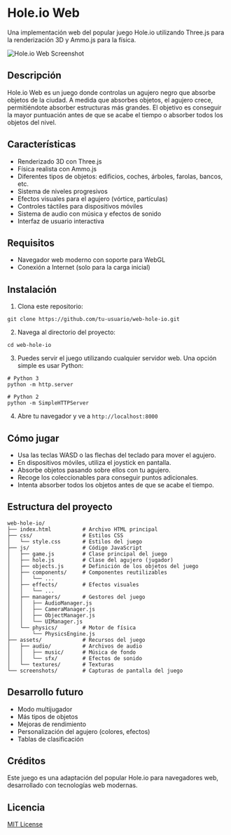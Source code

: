 # Hole.io Web

Una implementación web del popular juego Hole.io utilizando Three.js para la renderización 3D y Ammo.js para la física.

![Hole.io Web Screenshot](screenshots/game.jpg)

## Descripción

Hole.io Web es un juego donde controlas un agujero negro que absorbe objetos de la ciudad. A medida que absorbes objetos, el agujero crece, permitiéndote absorber estructuras más grandes. El objetivo es conseguir la mayor puntuación antes de que se acabe el tiempo o absorber todos los objetos del nivel.

## Características

- Renderizado 3D con Three.js
- Física realista con Ammo.js
- Diferentes tipos de objetos: edificios, coches, árboles, farolas, bancos, etc.
- Sistema de niveles progresivos
- Efectos visuales para el agujero (vórtice, partículas)
- Controles táctiles para dispositivos móviles
- Sistema de audio con música y efectos de sonido
- Interfaz de usuario interactiva

## Requisitos

- Navegador web moderno con soporte para WebGL
- Conexión a Internet (solo para la carga inicial)

## Instalación

1. Clona este repositorio:
```
git clone https://github.com/tu-usuario/web-hole-io.git
```

2. Navega al directorio del proyecto:
```
cd web-hole-io
```

3. Puedes servir el juego utilizando cualquier servidor web. Una opción simple es usar Python:

```
# Python 3
python -m http.server

# Python 2
python -m SimpleHTTPServer
```

4. Abre tu navegador y ve a `http://localhost:8000`

## Cómo jugar

- Usa las teclas WASD o las flechas del teclado para mover el agujero.
- En dispositivos móviles, utiliza el joystick en pantalla.
- Absorbe objetos pasando sobre ellos con tu agujero.
- Recoge los coleccionables para conseguir puntos adicionales.
- Intenta absorber todos los objetos antes de que se acabe el tiempo.

## Estructura del proyecto

```
web-hole-io/
├── index.html          # Archivo HTML principal
├── css/                # Estilos CSS
│   └── style.css       # Estilos del juego
├── js/                 # Código JavaScript
│   ├── game.js         # Clase principal del juego
│   ├── hole.js         # Clase del agujero (jugador)
│   ├── objects.js      # Definición de los objetos del juego
│   ├── components/     # Componentes reutilizables
│   │   └── ...
│   ├── effects/        # Efectos visuales
│   │   └── ...
│   ├── managers/       # Gestores del juego
│   │   ├── AudioManager.js
│   │   ├── CameraManager.js
│   │   ├── ObjectManager.js
│   │   └── UIManager.js
│   └── physics/        # Motor de física
│       └── PhysicsEngine.js
├── assets/             # Recursos del juego
│   ├── audio/          # Archivos de audio
│   │   ├── music/      # Música de fondo
│   │   └── sfx/        # Efectos de sonido
│   └── textures/       # Texturas
└── screenshots/        # Capturas de pantalla del juego
```

## Desarrollo futuro

- Modo multijugador
- Más tipos de objetos
- Mejoras de rendimiento
- Personalización del agujero (colores, efectos)
- Tablas de clasificación

## Créditos

Este juego es una adaptación del popular Hole.io para navegadores web, desarrollado con tecnologías web modernas.

## Licencia

[MIT License](LICENSE) 